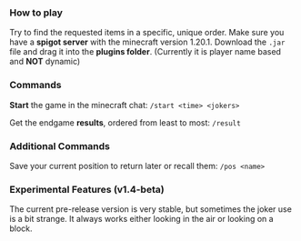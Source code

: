 ### How to play
Try to find the requested items in a specific, unique order. 
Make sure you have a **spigot server** with the minecraft version 1.20.1. Download the `.jar` file and drag it into the **plugins folder**.
(Currently it is player name based and **NOT** dynamic)

### Commands
**Start** the game in the minecraft chat:
`/start <time> <jokers>`

Get the endgame **results**, ordered from least to most:
`/result`

### Additional Commands
Save your current position to return later or recall them:
`/pos <name>`

### Experimental Features (v1.4-beta)
The current pre-release version is very stable, but sometimes the joker use is a bit strange. It always works either looking in the air or looking on a block.
